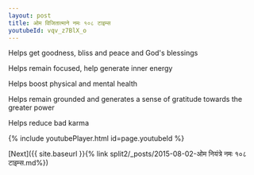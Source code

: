 ```yaml
---
layout: post
title: ओम विजितात्माने नमः १०८ टाइम्स
youtubeId: vqv_z7BlX_o
---
```

 
 
Helps get goodness, bliss and peace and God's blessings
 
Helps remain focused, help generate inner energy 
 
Helps boost physical and mental health 
 
Helps remain grounded and generates a sense of gratitude towards the greater power 
 
Helps reduce bad karma
 
 
 
 


{% include youtubePlayer.html id=page.youtubeId %}
 
[Next]({{ site.baseurl }}{% link  split2/_posts/2015-08-02-ओम नियंत्रे नमः १०८ टाइम्स.md%})
 
